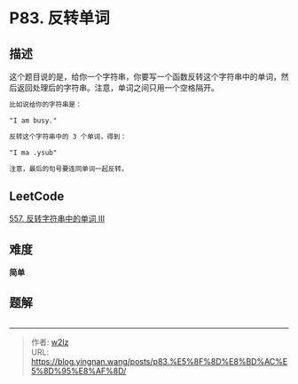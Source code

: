 # P83. 反转单词


<!--more-->

## 描述

这个题目说的是，给你一个字符串，你要写一个函数反转这个字符串中的单词，然后返回处理后的字符串。注意，单词之间只用一个空格隔开。

```markdown
比如说给你的字符串是：

"I am busy."

反转这个字符串中的 3 个单词，得到：

"I ma .ysub"

注意，最后的句号要连同单词一起反转。
```

## LeetCode

[557. 反转字符串中的单词 III](https://leetcode.cn/problems/reverse-words-in-a-string-iii/description/)

## 难度

**简单**

## 题解

```java

```


---

> 作者: [w2lz](https://github.com/w2lz)  
> URL: https://blog.yingnan.wang/posts/p83.%E5%8F%8D%E8%BD%AC%E5%8D%95%E8%AF%8D/  

